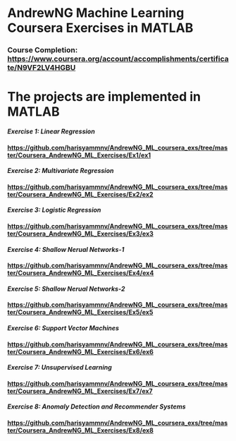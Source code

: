# AndrewNG Machine Learning Coursera Exercises in MATLAB
### Course Completion: https://www.coursera.org/account/accomplishments/certificate/N9VF2LV4HGBU


# The projects are implemented in MATLAB


***Exercise 1: Linear Regression***
#### https://github.com/harisyammnv/AndrewNG_ML_coursera_exs/tree/master/Coursera_AndrewNG_ML_Exercises/Ex1/ex1
***Exercise 2: Multivariate Regression***
#### https://github.com/harisyammnv/AndrewNG_ML_coursera_exs/tree/master/Coursera_AndrewNG_ML_Exercises/Ex2/ex2
***Exercise 3: Logistic Regression***
#### https://github.com/harisyammnv/AndrewNG_ML_coursera_exs/tree/master/Coursera_AndrewNG_ML_Exercises/Ex3/ex3
***Exercise 4: Shallow Nerual Networks-1***
#### https://github.com/harisyammnv/AndrewNG_ML_coursera_exs/tree/master/Coursera_AndrewNG_ML_Exercises/Ex4/ex4
***Exercise 5: Shallow Nerual Networks-2***
#### https://github.com/harisyammnv/AndrewNG_ML_coursera_exs/tree/master/Coursera_AndrewNG_ML_Exercises/Ex5/ex5
***Exercise 6: Support Vector Machines***
#### https://github.com/harisyammnv/AndrewNG_ML_coursera_exs/tree/master/Coursera_AndrewNG_ML_Exercises/Ex6/ex6
***Exercise 7: Unsupervised Learning***
#### https://github.com/harisyammnv/AndrewNG_ML_coursera_exs/tree/master/Coursera_AndrewNG_ML_Exercises/Ex7/ex7
***Exercise 8: Anomaly Detection and Recommender Systems***
#### https://github.com/harisyammnv/AndrewNG_ML_coursera_exs/tree/master/Coursera_AndrewNG_ML_Exercises/Ex8/ex8
